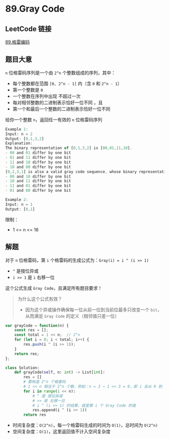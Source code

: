 # 89.Gray Code

## LeetCode 链接

[89.格雷编码](https://leetcode.cn/problems/gray-code/)

## 题目大意

`n` 位格雷码序列是一个由 `2^n` 个整数组成的序列，其中：
- 每个整数都在范围 `[0, 2^n - 1]` 内（含 `0` 和 `2^n - 1`）
- 第一个整数是 `0`
- 一个整数在序列中出现 不超过一次
- 每对相邻整数的二进制表示恰好一位不同 ，且
- 第一个和最后一个整数的二进制表示恰好一位不同

给你一个整数 `n`，返回任一有效的 `n` 位格雷码序列 

```js
Example 1:
Input: n = 2
Output: [0,1,3,2]
Explanation:
The binary representation of [0,1,3,2] is [00,01,11,10].
- 00 and 01 differ by one bit
- 01 and 11 differ by one bit
- 11 and 10 differ by one bit
- 10 and 00 differ by one bit
[0,2,3,1] is also a valid gray code sequence, whose binary representation is [00,10,11,01].
- 00 and 10 differ by one bit
- 10 and 11 differ by one bit
- 11 and 01 differ by one bit
- 01 and 00 differ by one bit

Example 2:
Input: n = 1
Output: [0,1]
```

限制：
- 1 <= n <= 16

## 解题

对于 `n` 位格雷码，第 `i` 个格雷码的生成公式为：`Gray(i) = i ^ (i >> 1)`
- `^` 是按位异或
- `i >> 1` 是 `i` 右移一位

这个公式生成 `Gray Code`，且满足所有题目要求！

> 为什么这个公式有效？
> - 因为这个异或操作确保每一位从前一位到当前位最多只改变一个 `bit`，从而满足 `Gray Code` 的定义（相邻值只差一位）

```js
var grayCode = function(n) {
    const res = [];
    const total = 1 << n;  // 2^n
    for (let i = 0; i < total; i++) {
        res.push(i ^ (i >> 1));
    }
    return res;
};
```
```python
class Solution:
    def grayCode(self, n: int) -> List[int]:
        res = []
        # 要构造 2^n 个格雷码
        # 1 << n 相当于 2^n 个数，例如：n = 3 → 1 << 3 = 8，即 i 会从 0 到 7 遍历，共 8 个数
        for i in range(1 << n):  
            # ^ 是 按位异或
            # >> 是 右移一位
            # i ^ (i >> 1) 的结果，就是第 i 个 Gray Code 的值
            res.append(i ^ (i >> 1))
        return res
```

- 时间复杂度：`O(2^n)`，每一个格雷码生成的时间为 `O(1)`，总时间为 `O(2^n)`
- 空间复杂度：`O(1)`，这里返回值不计入空间复杂度